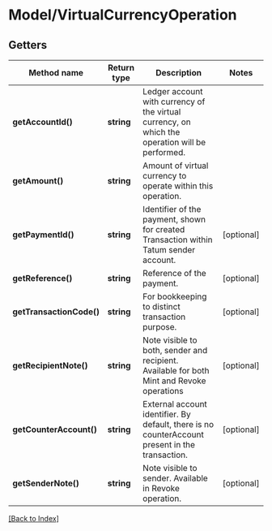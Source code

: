 # Model/VirtualCurrencyOperation

## Getters

Method name | Return type | Description | Notes
------------ | ------------- | ------------- | -------------
**getAccountId()** | **string** | Ledger account with currency of the virtual currency, on which the operation will be performed. |
**getAmount()** | **string** | Amount of virtual currency to operate within this operation. |
**getPaymentId()** | **string** | Identifier of the payment, shown for created Transaction within Tatum sender account. | [optional]
**getReference()** | **string** | Reference of the payment. | [optional]
**getTransactionCode()** | **string** | For bookkeeping to distinct transaction purpose. | [optional]
**getRecipientNote()** | **string** | Note visible to both, sender and recipient. Available for both Mint and Revoke operations | [optional]
**getCounterAccount()** | **string** | External account identifier. By default, there is no counterAccount present in the transaction. | [optional]
**getSenderNote()** | **string** | Note visible to sender. Available in Revoke operation. | [optional]

[[Back to Index]](../index.md)

